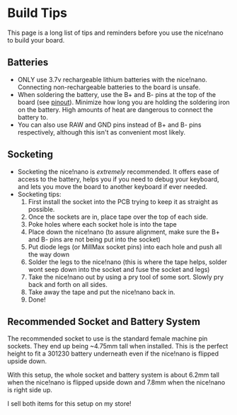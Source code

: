 # Build Tips

This page is a long list of tips and reminders before you use the nice!nano to build your board.

## Batteries
- ONLY use 3.7v rechargeable lithium batteries with the nice!nano. Connecting non-rechargeable batteries to the board is unsafe.
- When soldering the battery, use the B+ and B- pins at the top of the board (see [pinout](/nice!nano/pinout)). Minimize how long you are holding the soldering iron on the battery. High amounts of heat are dangerous to connect the battery to.
- You can also use RAW and GND pins instead of B+ and B- pins respectively, although this isn't as convenient most likely.

## Socketing
- Socketing the nice!nano is *extremely* recommended. It offers ease of access to the battery, helps you if you need to debug your keyboard, and lets you move the board to another keyboard if ever needed.
- Socketing tips:
  1. First install the socket into the PCB trying to keep it as straight as possible.
  2. Once the sockets are in, place tape over the top of each side.
  3. Poke holes where each socket hole is into the tape
  4. Place down the nice!nano (to assure alignment, make sure the B+ and B- pins are not being put into the socket)
  5. Put diode legs (or MillMax socket pins) into each hole and push all the way down
  6. Solder the legs to the nice!nano (this is where the tape helps, solder wont seep down into the socket and fuse the socket and legs)
  7. Take the nice!nano out by using a pry tool of some sort. Slowly pry back and forth on all sides.
  8. Take away the tape and put the nice!nano back in.
  9. Done!

## Recommended Socket and Battery System
The recommended socket to use is the standard female machine pin sockets. They end up being ~4.75mm tall when installed. This is the perfect height to fit a 301230 battery underneath even if the nice!nano is flipped upside down.

With this setup, the whole socket and battery system is about 6.2mm tall when the nice!nano is flipped upside down and 7.8mm when the nice!nano is right side up.

I sell both items for this setup on my store!
